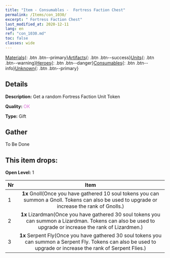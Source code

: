 ```yaml
---
title: "Item - Consumables -  Fortress Faction Chest"
permalink: /Items/con_1030/
excerpt: " Fortress Faction Chest"
last_modified_at: 2020-12-11
lang: en
ref: "con_1030.md"
toc: false
classes: wide
---
```

 [Materials](/Items/){: .btn .btn--primary}[Artifacts](/Items/Artifacts/){: .btn .btn--success}[Units](/Items/Units/){: .btn .btn--warning}[Heroes](/Items/Heroes/){: .btn .btn--danger}[Consumables](/Items/Consumables/){: .btn .btn--info}[Unknown](/Items/Unknown/){: .btn .btn--primary}

## Details
 **Description:** Get a random Fortress Faction Unit Token

 **Quality:** <span style="color: #DA70D6">OK</span>

 **Type:** Gift

## Gather

  To Be Done

## This item drops:

 **Open Level:** 1

  | Nr |      Item    |
  |:---|:------------:|
  | 1 |  **1x** Gnoll(Once you have gathered 10 soul tokens you can summon a Gnoll. Tokens can also be used to upgrade or increase the rank of Gnolls.) | 
  | 2 |  **1x** Lizardman(Once you have gathered 30 soul tokens you can summon a Lizardman. Tokens can also be used to upgrade or increase the rank of Lizardmen.) | 
  | 3 |  **1x** Serpent Fly(Once you have gathered 30 soul tokens you can summon a Serpent Fly. Tokens can also be used to upgrade or increase the rank of Serpent Flies.) | 

